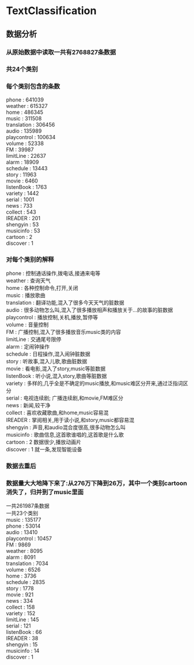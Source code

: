 # TextClassification
## 数据分析    
### 从原始数据中读取一共有2768827条数据
### 共24个类别  
### 每个类别包含的条数 

phone : 641039  
weather : 615327  
home : 486345  
music : 311508  
translation : 306456  
audio : 135989  
playcontrol : 100634  
volume : 52338  
FM : 39987  
limitLine : 22637  
alarm : 18909  
schedule : 13443  
story : 11963  
movie : 6460  
listenBook : 1763  
variety : 1442  
serial : 1001  
news : 733  
collect : 543  
IREADER : 201  
shengyin : 53  
musicinfo : 53  
cartoon : 2  
discover : 1  
 
### 对每个类别的解释  
phone : 控制通话操作,拨电话,接通来电等  
weather : 查询天气  
home : 各种控制命令,打开,关闭  
music : 播放歌曲  
translation : 翻译功能,混入了很多今天天气的脏数据  
audio : 很多动物怎么叫,混入了很多播放相声和播放关于...的故事的脏数据  
playcontrol : 播放控制,关机,播放,暂停等  
volume : 音量控制  
FM : 广播控制,混入了很多播放音乐music类的内容  
limitLine : 交通尾号限停  
alarm : 定闹钟操作  
schedule : 日程操作,混入闹钟脏数据  
story : 听故事,混入儿歌,歌曲脏数据  
movie : 看电影,混入了story,music等脏数据  
listenBook : 听小说,混入story,歌曲等脏数据  
variety : 多样的,几乎全是不确定的music播放,和music难区分开来,通过泛指词区分  
serial : 电视连续剧; 广播连续剧,和movie,FM难区分  
news : 新闻,较干净  
collect : 喜欢收藏歌曲,和home,music容易混  
IREADER : 掌阅相关,用于读小说,和story,music都容易混  
shengyin : 声音,和audio混合度很高,很多动物怎么叫  
musicinfo : 歌曲信息,这首歌谁唱的,这首歌是什么歌  
cartoon : 2 数据很少,播放动画片  
discover : 1 就一条,发现智能设备  
  
### 数据去重后
### 数据量大大地降下来了:从276万下降到26万，其中一个类别cartoon消失了，归并到了music里面  
一共261987条数据  
一共23个类别  
music : 135177  
phone : 53014  
audio : 13410  
playcontrol : 10457  
FM : 9869  
weather : 8095  
alarm : 8091  
translation : 7034  
volume : 6526  
home : 3736  
schedule : 2835  
story : 1778  
movie : 921  
news : 334  
collect : 158  
variety : 152  
limitLine : 145  
serial : 121  
listenBook : 66  
IREADER : 38  
shengyin : 15  
musicinfo : 14  
discover : 1   
